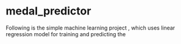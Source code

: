 # medal_predictor
Following is the simple machine learning project , which uses linear regression model for training and predicting the 
